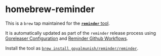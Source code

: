 # homebrew-reminder

This is a `brew` tap maintained for the [**`reminder`** tool](https://github.com/goyalmunish/reminder).

It is automatically updated as part of the `reminder` release process using [Goreleaser Configuration](https://github.com/goyalmunish/reminder/blob/master/.goreleaser.yml) and [Reminder Github Workflows](https://github.com/goyalmunish/reminder/tree/master/.github/workflows).

Install the tool as [`brew install goyalmunish/reminder/reminder`](https://github.com/goyalmunish/reminder#macoslinux-using-homebrewlinuxbrew).

